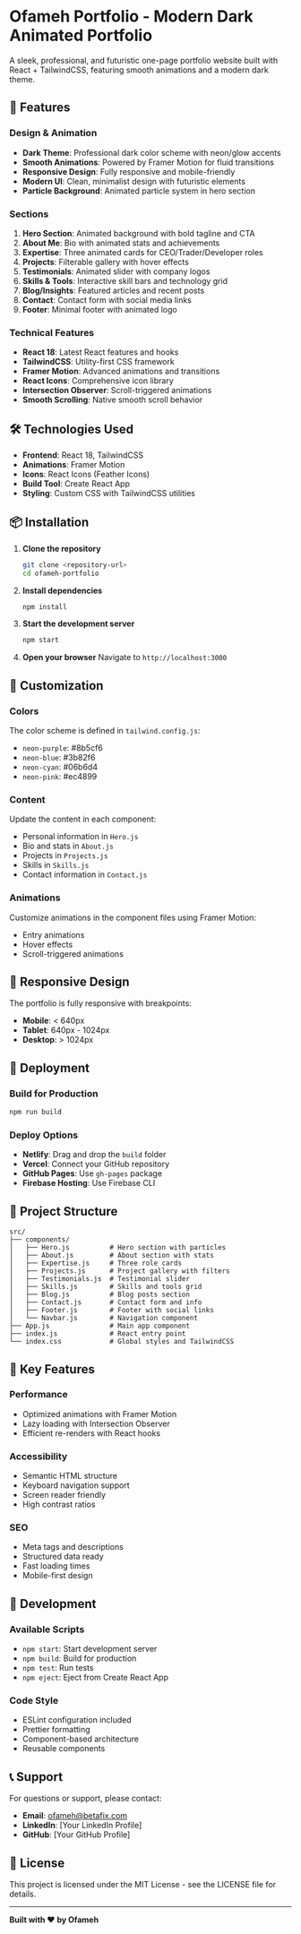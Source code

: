 # Ofameh Portfolio - Modern Dark Animated Portfolio

A sleek, professional, and futuristic one-page portfolio website built with React + TailwindCSS, featuring smooth animations and a modern dark theme.

## 🚀 Features

### Design & Animation
- **Dark Theme**: Professional dark color scheme with neon/glow accents
- **Smooth Animations**: Powered by Framer Motion for fluid transitions
- **Responsive Design**: Fully responsive and mobile-friendly
- **Modern UI**: Clean, minimalist design with futuristic elements
- **Particle Background**: Animated particle system in hero section

### Sections
1. **Hero Section**: Animated background with bold tagline and CTA
2. **About Me**: Bio with animated stats and achievements
3. **Expertise**: Three animated cards for CEO/Trader/Developer roles
4. **Projects**: Filterable gallery with hover effects
5. **Testimonials**: Animated slider with company logos
6. **Skills & Tools**: Interactive skill bars and technology grid
7. **Blog/Insights**: Featured articles and recent posts
8. **Contact**: Contact form with social media links
9. **Footer**: Minimal footer with animated logo

### Technical Features
- **React 18**: Latest React features and hooks
- **TailwindCSS**: Utility-first CSS framework
- **Framer Motion**: Advanced animations and transitions
- **React Icons**: Comprehensive icon library
- **Intersection Observer**: Scroll-triggered animations
- **Smooth Scrolling**: Native smooth scroll behavior

## 🛠️ Technologies Used

- **Frontend**: React 18, TailwindCSS
- **Animations**: Framer Motion
- **Icons**: React Icons (Feather Icons)
- **Build Tool**: Create React App
- **Styling**: Custom CSS with TailwindCSS utilities

## 📦 Installation

1. **Clone the repository**
   ```bash
   git clone <repository-url>
   cd ofameh-portfolio
   ```

2. **Install dependencies**
   ```bash
   npm install
   ```

3. **Start the development server**
   ```bash
   npm start
   ```

4. **Open your browser**
   Navigate to `http://localhost:3000`

## 🎨 Customization

### Colors
The color scheme is defined in `tailwind.config.js`:
- `neon-purple`: #8b5cf6
- `neon-blue`: #3b82f6
- `neon-cyan`: #06b6d4
- `neon-pink`: #ec4899

### Content
Update the content in each component:
- Personal information in `Hero.js`
- Bio and stats in `About.js`
- Projects in `Projects.js`
- Skills in `Skills.js`
- Contact information in `Contact.js`

### Animations
Customize animations in the component files using Framer Motion:
- Entry animations
- Hover effects
- Scroll-triggered animations

## 📱 Responsive Design

The portfolio is fully responsive with breakpoints:
- **Mobile**: < 640px
- **Tablet**: 640px - 1024px
- **Desktop**: > 1024px

## 🚀 Deployment

### Build for Production
```bash
npm run build
```

### Deploy Options
- **Netlify**: Drag and drop the `build` folder
- **Vercel**: Connect your GitHub repository
- **GitHub Pages**: Use `gh-pages` package
- **Firebase Hosting**: Use Firebase CLI

## 📄 Project Structure

```
src/
├── components/
│   ├── Hero.js          # Hero section with particles
│   ├── About.js         # About section with stats
│   ├── Expertise.js     # Three role cards
│   ├── Projects.js      # Project gallery with filters
│   ├── Testimonials.js  # Testimonial slider
│   ├── Skills.js        # Skills and tools grid
│   ├── Blog.js          # Blog posts section
│   ├── Contact.js       # Contact form and info
│   ├── Footer.js        # Footer with social links
│   └── Navbar.js        # Navigation component
├── App.js               # Main app component
├── index.js             # React entry point
└── index.css            # Global styles and TailwindCSS
```

## 🎯 Key Features

### Performance
- Optimized animations with Framer Motion
- Lazy loading with Intersection Observer
- Efficient re-renders with React hooks

### Accessibility
- Semantic HTML structure
- Keyboard navigation support
- Screen reader friendly
- High contrast ratios

### SEO
- Meta tags and descriptions
- Structured data ready
- Fast loading times
- Mobile-first design

## 🔧 Development

### Available Scripts
- `npm start`: Start development server
- `npm build`: Build for production
- `npm test`: Run tests
- `npm eject`: Eject from Create React App

### Code Style
- ESLint configuration included
- Prettier formatting
- Component-based architecture
- Reusable components

## 📞 Support

For questions or support, please contact:
- **Email**: ofameh@betafix.com
- **LinkedIn**: [Your LinkedIn Profile]
- **GitHub**: [Your GitHub Profile]

## 📄 License

This project is licensed under the MIT License - see the LICENSE file for details.

---

**Built with ❤️ by Ofameh**

